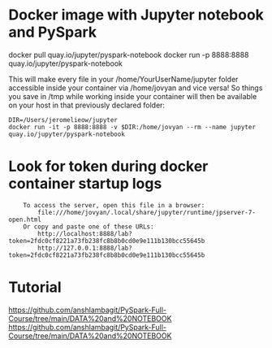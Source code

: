 # Docker image with Jupyter notebook and PySpark
docker pull quay.io/jupyter/pyspark-notebook
docker run -p 8888:8888 quay.io/jupyter/pyspark-notebook

This will make every file in your /home/YourUserName/jupyter folder accessible inside your container via /home/jovyan and vice versa! So things you save in /tmp while working inside your container will then be available on your host in that previously declared folder:

```
DIR=/Users/jeromelieow/jupyter
docker run -it -p 8888:8888 -v $DIR:/home/jovyan --rm --name jupyter quay.io/jupyter/pyspark-notebook
```

# Look for token during docker container startup logs

```
    To access the server, open this file in a browser:
        file:///home/jovyan/.local/share/jupyter/runtime/jpserver-7-open.html
    Or copy and paste one of these URLs:
        http://localhost:8888/lab?token=2fdc0cf8221a73fb238fc8b8b0cd0e9e111b130bcc55645b
        http://127.0.0.1:8888/lab?token=2fdc0cf8221a73fb238fc8b8b0cd0e9e111b130bcc55645b
```

# Tutorial

https://github.com/anshlambagit/PySpark-Full-Course/tree/main/DATA%20and%20NOTEBOOK
https://github.com/anshlambagit/PySpark-Full-Course/tree/main/DATA%20and%20NOTEBOOK
